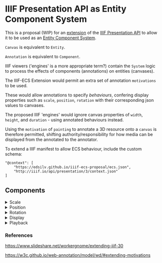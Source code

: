 # IIIF Presentation API as Entity Component System

This is a proposal (WIP) for an [extension](http://iiif.io/api/annex/registry/extensions/) of the [IIIF Presentation API](http://prezi3.iiif.io/api/presentation/3.0/) to allow it to be used as an [Entity Component System](https://en.wikipedia.org/wiki/Entity%E2%80%93component%E2%80%93system).

`Canvas` is equivalent to `Entity`.

`Annotation` is equivalent to `Component`.

IIIF viewers ('engines' is a more appropriate term?) contain the `System` logic to process the effects of components (annotations) on entities (canvases).

The IIIF-ECS Extension would permit an extra set of annotation `motivations` to be used.

These would allow annotations to specify _behaviours_, confering display properties such as `scale`, `position`, `rotation` with their corresponding json values to canvases.

The proposed IIIF 'engines' would ignore canvas properties of `width`, `height`, and `duration` - using annotated behaviours instead.

Using the `motivation` of `painting` to annotate a 3D resource onto a `canvas` is therefore permitted, shifting authority/responsibility for how media can be displayed from the annotated to the annotator.

To extend a IIIF manifest to allow ECS behaviour, include the custom schema:

```
"@context": [
    "https://edsilv.github.io/iiif-ecs-proposal/ecs.json",
    "http://iiif.io/api/presentation/3/context.json"
]
```

## Components

<details>
<summary>Scale</summary>

### Annotation

```json
{
    "id": "https://edsilv.github.io/iiif-ecs-proposal/continuous-images.json/items/canvas/1/annotation/1",
    "type": "Annotation",
    "motivation": "scale",
    "target": "https://edsilv.github.io/iiif-ecs-proposal/continuous-images.json/items/canvas/1",
    "body": {
        "id": "https://edsilv.github.io/iiif-ecs-proposal/annotations/continuous-images/scale.json",
        "format": "application/json"
    }
}
```

### Annotation Body

```json
{
    "x": 100,
    "y": 100,
    "z": 0
}
```

In the example above, the `x`, `y`, and `z` values describe a flat plane with width and height of 100. This is equivalent to a conventional 2D image.

</details>

<details>
<summary>Position</summary>

### Annotation

```json
{
    "id": "https://edsilv.github.io/iiif-ecs-proposal/3d-transform.json/items/canvas/0/annotation/2",
    "type": "Annotation",
    "motivation": "position",
    "target": "https://edsilv.github.io/iiif-ecs-proposal/3d-transform.json/items/canvas/0",
    "body": {
        "id": "https://edsilv.github.io/iiif-ecs-proposal/annotations/3d-transform/position.json",
        "format": "application/json"
    }
}
```

### Annotation Body

```json
{
    "x": 0,
    "y": 0,
    "z": -1
}
```

Defines the position of the canvas relative to the camera. In this example, centered and 1 unit's distance away.

</details>

<details>
<summary>Rotation</summary>

### Annotation

```json
{
    "id": "https://edsilv.github.io/iiif-ecs-proposal/3d-transform.json/items/canvas/0/annotation/3",
    "type": "Annotation",
    "motivation": "rotation",
    "target": "https://edsilv.github.io/iiif-ecs-proposal/3d-transform.json/items/canvas/0",
    "body": {
        "id": "https://edsilv.github.io/iiif-ecs-proposal/annotations/3d-transform/rotation.json",
        "format": "application/json"
    }
}
```

### Annotation Body

```json
{
    "x": 45,
    "y": 90,
    "z": 180
}
```

Rotate 45 degrees about the `x` axis, 90 degrees about the `y` axis, and 180 degrees about the `z` axis.

</details>

<details>
<summary>Display</summary>

### Annotation

```json
{
    "id": "https://edsilv.github.io/iiif-ecs-proposal/continuous-images.json/items/canvas/3/annotation/2",
    "type": "Annotation",
    "motivation": "display",
    "target": "https://edsilv.github.io/iiif-ecs-proposal/continuous-images.json/items/canvas/2",
    "body": {
        "id": "https://edsilv.github.io/iiif-ecs-proposal/annotations/continuous-images/display.json",
        "format": "application/json"
    }
}
```

### Annotation Body

```json
{
    "viewingDirection": "top-to-bottom",
    "continuous": true
}
```

The `continuous` `viewingHint` requires the presence of a `viewingDirection` in IIIF. I propose that these are consolidated into properties of a single `display` component per `canvas`.

<!-- In a 3D context, a `viewingDirection` of `top-to-bottom` could imply stacking on the z index. Maybe add `near-to-far`, `far-to-near` to remove ambiguity? -->

<!-- `viewingDirection` could have a default value of `left-to-right`, `continuous` of `false`.

If `continuous` is `false`, is that equivalent to stacking on the z axis? i.e. `viewingDirection:near-to-far`? -->

</details>

<details>
<summary>Playback</summary>

### Annotation

```json
{
    "id": "https://edsilv.github.io/iiif-ecs-proposal/auto-advancing-audio.json/items/canvas/0/annotation/1",
    "type": "Annotation",
    "motivation": "playback",
    "target": "https://edsilv.github.io/iiif-ecs-proposal/auto-advancing-audio.json/items/canvas/0",
    "body": {
        "id": "https://edsilv.github.io/iiif-ecs-proposal/annotations/auto-advancing-audio/playback.json",
        "format": "application/json"
    }
}
```

### Annotation Body

```json
{
    "duration": 3723.4,
    "continuous": true
}
```

The playback component adds `duration` and other temporal properties to a `canvas`.

The `continuous` property in this context instructs the playback `system` to advance to the next playable `entity` when this `entity`'s playable `duration` ends.

</details>


### References

https://www.slideshare.net/workergnome/extending-iiif-30

https://w3c.github.io/web-annotation/model/wd/#extending-motivations

<!--
## Notes

Does the `painting` motivation still make sense? Does one 'paint' a non-visual audio file onto a canvas? Perhaps something like `asset` is more generic?

Three.js would allow [2D](https://threejs.org/docs/#api/cameras/OrthographicCamera) or [3D](https://threejs.org/docs/#api/cameras/PerspectiveCamera) presentation. Perhaps use a `camera` component with a `projection` value of `orthographic` or `perspective`?

aframe (written in three.js) has a complete ECS implementation already. Work would be required to map IIIF ECS components to [aframe components](https://github.com/aframevr/aframe/tree/master/docs/components).
-->
